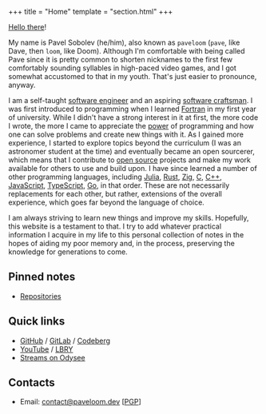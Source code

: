 +++
title = "Home"
template = "section.html"
+++

[Hello there](https://www.youtube.com/watch?v=KLWRDgItv-E)!

My name is Pavel Sobolev (he/him), also known as `paveloom` (`pave`, like Dave, then `loom`, like Doom). Although I'm comfortable with being called Pave since it is pretty common to shorten nicknames to the first few comfortably sounding syllables in high-paced video games, and I got somewhat accustomed to that in my youth. That's just easier to pronounce, anyway.

I am a self-taught [software engineer](https://en.wikipedia.org/wiki/Software_engineering) and an aspiring [software craftsman](https://en.wikipedia.org/wiki/Software_craftsmanship). I was first introduced to programming when I learned [Fortran](https://en.wikipedia.org/wiki/Fortran) in my first year of university. While I didn't have a strong interest in it at first, the more code I wrote, the more I came to appreciate the [power](https://www.youtube.com/watch?v=4z67SeB4i_0) of programming and how one can solve problems and create new things with it. As I gained more experience, I started to explore topics beyond the curriculum (I was an astronomer student at the time) and eventually became an open sourcerer, which means that I contribute to [open source](https://en.wikipedia.org/wiki/Open_source) projects and make my work available for others to use and build upon. I have since learned a number of other programming languages, including [Julia](https://julialang.org), [Rust](https://www.rust-lang.org), [Zig](https://ziglang.org), [C](https://en.wikipedia.org/wiki/C_(programming_language)), [C++](https://en.wikipedia.org/wiki/C%2B%2B), [JavaScript](https://en.wikipedia.org/wiki/JavaScript), [TypeScript](https://www.typescriptlang.org), [Go](https://golang.org), in that order. These are not necessarily replacements for each other, but rather, extensions of the overall experience, which goes far beyond the language of choice.

I am always striving to learn new things and improve my skills. Hopefully, this website is a testament to that. I try to add whatever practical information I acquire in my life to this personal collection of notes in the hopes of aiding my poor memory and, in the process, preserving the knowledge for generations to come.

## Pinned notes

- [Repositories](@/notes/Repositories.md)

## Quick links

- [GitHub](https://github.com/paveloom) / [GitLab](https://gitlab.com/paveloom) / [Codeberg](https://codeberg.org/paveloom)
- [YouTube](https://youtube.com/paveloom) / [LBRY](https://odysee.com/@paveloom:e)
- [Streams on Odysee](https://odysee.com/@paveloom-streams:3)

## Contacts

- Email: [contact@paveloom.dev](mailto:contact@paveloom.dev) [[PGP](pgp.asc)]
